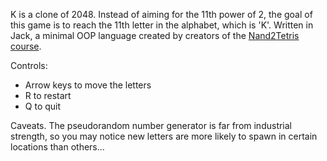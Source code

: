 K is a clone of 2048. Instead of aiming for the 11th power of 2, the goal of this game is to reach the 11th letter in the alphabet, which is 'K'.
Written in Jack, a minimal OOP language created by creators of the [Nand2Tetris course](http://nand2tetris.org).

Controls:
- Arrow keys to move the letters
- R to restart
- Q to quit

Caveats. The pseudorandom number generator is far from industrial strength, so you may notice new letters are more likely to spawn in certain locations than others...
